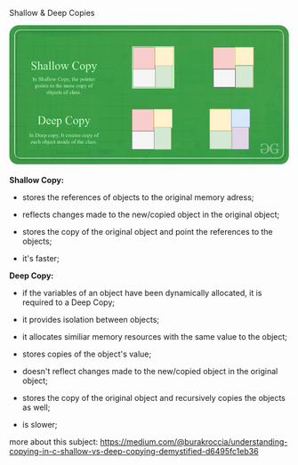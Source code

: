 Shallow & Deep Copies

![alt text](image.png)

**Shallow Copy:**

- stores the references of objects to the original memory adress;

- reflects changes made to the new/copied object in the original object;

- stores the copy of the original object and point the references to the objects;

- it's faster;

**Deep Copy:**

- if the variables of an object have been dynamically allocated, it is required to a Deep Copy;

- it provides isolation between objects; 

- it allocates similiar memory resources with the
    same value to the object;

- stores copies of the object's value;

- doesn't reflect changes made to the new/copied object in the original object;

- stores the copy of the original object and recursively copies the objects as well;

- is slower;


more about this subject: https://medium.com/@burakroccia/understanding-copying-in-c-shallow-vs-deep-copying-demystified-d6495fc1eb36